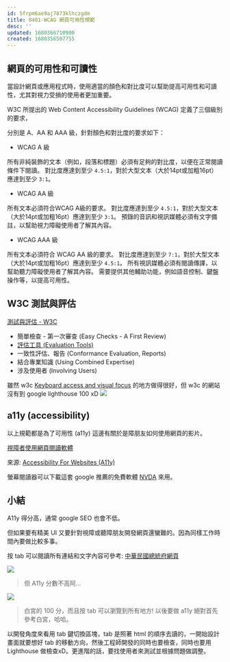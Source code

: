 ```yaml
---
id: 5frpm6ae9aj7873klhczgdm
title: 0401-WCAG 網頁可用性規範
desc: ''
updated: 1680366710900
created: 1680356507755
---
```


## 網頁的可用性和可讀性

當設計網頁或應用程式時，使用適當的顏色和對比度可以幫助提高可用性和可讀性，尤其對視力受損的使用者更加重要。

W3C 所提出的 Web Content Accessibility Guidelines (WCAG) 定義了三個級別的要求，

分別是 A、AA 和 AAA 級，針對顏色和對比度的要求如下：

* WCAG A 級

所有非純裝飾的文本（例如，段落和標題）必須有足夠的對比度，以便在正常閱讀條件下閱讀。
對比度應達到至少 `4.5:1`，對於大型文本（大於14pt或加粗16pt）應達到至少 `3:1`。

* WCAG AA 級

所有文本必須符合WCAG A級的要求。
對比度應達到至少 `4.5:1`，對於大型文本（大於14pt或加粗16pt）應達到至少 `3:1`。
預錄的音訊和視訊媒體必須有文字備註，以幫助視力障礙使用者了解其內容。

* WCAG AAA 級

所有文本必須符合 WCAG AA 級的要求。
對比度應達到至少 `7:1`，對於大型文本（大於14pt或加粗16pt）應達到至少 `4.5:1`。
所有視訊媒體必須有閱讀傳譯，以幫助聽力障礙使用者了解其內容。
需要提供其他輔助功能，例如語音控制、鍵盤操作等，以提高可用性。

## W3C 測試與評估

[測試與評估 - W3C](https://www.w3.org/WAI/test-evaluate/preliminary/)

* 簡單檢查 - 第一次審查 (Easy Checks - A First Review)
* [評估工具 (Evaluation Tools)](https://www.w3.org/WAI/ER/tools/)
* 一致性評估、報告 (Conformance Evaluation, Reports)
* 結合專業知識 (Using Combined Expertise)
* 涉及使用者 (Involving Users)

雖然 w3c [Keyboard access and visual focus](https://www.w3.org/WAI/demos/bad/after/survey) 的地方做得很好，但 w3c 的網站沒有到 google lighthouse 100 xD
![](/assets/images/2023-04-01-22-13-26.png)

## a11y (accessibility)

以上規範都是為了可用性 (a11y) 這邊有關於是障朋友如何使用網頁的影片。

[視障者使用網頁閱讀軟體](https://www.youtube.com/watch?v=dEbl5jvLKGQ)

來源: [Accessibility For Websites (A11y)](https://onward.justia.com/accessibility-for-websites-a11y/)

螢幕閱讀器可以下載這套 google 推薦的免費軟體 [NVDA](https://www.nvaccess.org/download/) 來用。

## 小結

A11y 得分高，通常 google SEO 也會不低。

但如果要有精美 UI 又要針對視障或聽障朋友開發網頁還蠻難的。因為同樣工作時間內要做比較多事。

按 tab 可以閱讀所有連結和文字內容可參考: [中華民國總統府網頁](https://www.president.gov.tw/)

![](/assets/images/2023-04-01-23-17-53.png)

> 但 A11y 分數不高阿...

![](/assets/images/2023-04-01-23-35-01.png)

> 白宮的 100 分，而且按 tab 可以瀏覽到所有地方! 以後要做 a11y 絕對首先參考白宮，哈哈。

以開發角度來看用 tab 鍵切換區塊，tab 是照著 html 的順序去讀的，一開始設計畫面就要想好 tab 的移動方向，然後工程師開發的同時也要檢查，同時也要用 Lighthouse 做檢查xD。更進階的話，要找使用者來測試並根據問題做調整。

